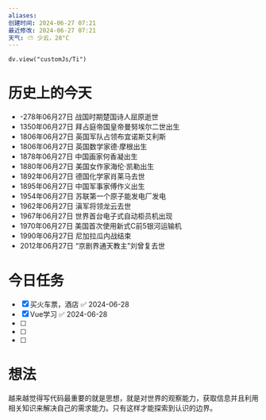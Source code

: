 ```yaml
---
aliases: 
创建时间: 2024-06-27 07:21
最近修改: 2024-06-27 07:21
天气: ⛅️ 少云，28°C 
---
```



```dataviewjs
dv.view("customJs/Ti")
```
#  历史上的今天
- -278年06月27日 战国时期楚国诗人屈原逝世
- 1350年06月27日 拜占庭帝国皇帝曼努埃尔二世出生
- 1806年06月27日 英国军队占领布宜诺斯艾利斯
- 1806年06月27日 英国数学家德·摩根出生
- 1878年06月27日 中国画家何香凝出生
- 1880年06月27日 美国女作家海伦·凯勒出生
- 1892年06月27日 德国化学家肖莱马去世
- 1895年06月27日 中国军事家傅作义出生
- 1954年06月27日 苏联第一个原子能发电厂发电
- 1962年06月27日 滇军将领龙云去世
- 1967年06月27日 世界首台电子式自动柜员机出现
- 1970年06月27日 美国首次使用新式C前5银河运输机
- 1990年06月27日 尼加拉瓜内战结束
- 2012年06月27日 “京剧界通天教主”刘曾复去世

# 今日任务
- [x] 买火车票，酒店 ✅ 2024-06-28
- [x] Vue学习 ✅ 2024-06-28
- [ ] 
- [ ] 
- [ ] 

#  想法
越来越觉得写代码最重要的就是思想，就是对世界的观察能力，获取信息并且利用相关知识来解决自己的需求能力。只有这样才能探索到认识的边界。




























































































































































































































































































































































































































































































































































































































































































































































































































































































































































































































































































































































































































































































































































































































































































































































































































































































































































































































































































































































































































































































































































































































































































































































































































































































































































































































































































































































































































































































































































































































































































































































































































































































































































































































































































































































































































































































































































































































































































































































































































































































































































































































































































































































































































































































































































































































































































































































































































































































































































































































































































































































































































































































































































































































































































































































































































































































































































































































































































































































































































































































































































































































































































































































































































































































































































































































































































































































































































































































































































































































































































































































































































































































































































































































































































































































































































































































































































































































































































































































































































































































































































































































































































































































































































































































































































































































































































































































































































































































































































































































































































































































































































































































































































































































































































































































































































































































































































































































































































































































































































































































































































































































































































































































































































































































































































































































































































































































































































































































































































































































































































































































































































































































































































































































































































































































































































































































































































































































































































































































































































































































































































































































































































































































































































































































































































































































































































































































































































































































































































































































































































































































































































































































































































































































































































































































































































































































































































































































































































































































































































































































































































































































































































































































































































































































































































































































































































































































































































































































































































































































































































































































































































































































































































































































































































































































































































































































































































































































































































































































































































































































































































































































































































































































































































































































































































































































































































































































































































































































































































































































































































































































































































































































































































































































































































































































































































































































































































































































































































































































































































































































































































































































































































































































































































































































































































































































































































































































































































































































































































































































































































































































































































































































































































































































































































































































































































































































































































































































































































































































































































































































































































































































































































































































































































































































































































































































































































































































































































































































































































































































































































































































































































































































































































































































































































































































































































































































































































































































































































































































































































































































































































































































































































































































































































































































































































































































































































































































































































































































































































































































































































































































































































































































































































































































































































































































































































































































































































































































































































































































































































































































































































































































































































































































































































































































































































































































































































































































































































































































































































































































































































































































































































































































































































































































































































































































































































































































































































































































































































































































































































































































































































































































































































































































































































































































































































































































































































































































































































































































































































































































































































































































































































































































































































































































































































































































































































































































































































































































































































































































































































































































































































































































































































































































































































































































































































































































































































































































































































































































































































































































































































































































































































































































































































































































































































































































































































































































































































































































































































































































































































































































































































































































































































































































































































































































































































































































































































































































































































































































































































































































































































































































































































































































































































































































































































































































































































































































































































































































































































































































































































































































































































































































































































































































































































































































































































































































































































































































































































































































































































































































































































































































































































































































































































































































































































































































































































































































































































































































































































































































































































































































































































































































































































































































































































































































































































































































































































































































































































































































































































































































































































































































































































































































































































































































































































































































































































































































































































































































































































































































































































































































































































































































































































































































































































































































































































































































































































































































































































































































































































































































































































































































































































































































































































































































































































































































































































































































































































































































































































































































































































































































































































































































































































































































































































































































































































































































































































































































































































































































































































































































































































































































































































































































































































































































































































































































































































































































































































































































































































































































































































































































































































































































































































































































































































































































































































































































































































































































































































































































































































































































































































































































































































































































































































































































































































































































































































































































































































































































































































































































































































































































































































































































































































































































































































































































































































































































































































































































































































































































































































































































































































































































































































































































































































































































































































































































































































































































































































































































































































































































































































































































































































































































































































































































































































































































































































































































































































































































































































































































































































































































































































































































































































































































































































































































































































































































































































































































































































































































































































































































































































































































































































































































































































































































































































































































































































































































































































































































































































































































































































































































































































































































































































































































































































































































































































































































































































































































































































































































































































































































































































































































































































































































































































































































































































































































































































































































































































































































































































































































































































































































































































































































































































































































































































































































































































































































































































































































































































































































































































































































































































































































































































































































































































































































































































































































































































































































































































































































































































































































































































































































































































































































































